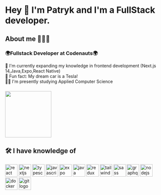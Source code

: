 <h1 align="left">Hey 👋 I'm Patryk and I'm a FullStack developer.</h1>

###


<h2 align="left">About me 🚀🚀🚀</h2>

###

<h3>🌍Fullstack Developer at Codenauts🌍</h3>
🧠 I'm currently expanding my knowledge in frontend development (Next.js 14,Java,Expo,React Native)<br>
🎲 Fun fact: My dream car is a Tesla!<br>
👩‍💻 I'm presently studying Applied Computer Science<br>

###

<div align="left">
  <img height="150" src="https://media.giphy.com/media/v1.Y2lkPTc5MGI3NjExeDJhanJ1dGM5MHBrYjRucWs3NHRib2tlY21tbWl3NXc3cnp5eXJvNyZlcD12MV9pbnRlcm5hbF9naWZfYnlfaWQmY3Q9Zw/gLREH1v1Z78tJckuii/giphy.gif"  />
</div>

###

<h2 align="left">🛠 I have knowledge of</h2>

###

<div>

 <img src="https://skillicons.dev/icons?i=react" height="40" alt="react logo" />
 
 <img src="https://skillicons.dev/icons?i=nextjs" height="40" alt="nextjs logo" />

 <img src="https://skillicons.dev/icons?i=ts" height="40" alt="typescript logo" />
 
 <img src="https://skillicons.dev/icons?i=js" height="40" alt="javascript logo" />
 
 <img src="https://skillicons.dev/icons?i=expo" height="40" alt="expo logo"  />
 
 <img src="https://skillicons.dev/icons?i=java" height="40" alt="java logo"  />

 <img src="https://skillicons.dev/icons?i=redux" height="40" alt="redux logo"  />

 <img src="https://skillicons.dev/icons?i=tailwind" height="40" alt="tailwindcss logo" />

 <img src="https://skillicons.dev/icons?i=sass" height="40" alt="sass logo" />

 <img src="https://skillicons.dev/icons?i=graphql" height="40" alt="graphql logo"  />

 <img src="https://skillicons.dev/icons?i=nodejs" height="40" alt="nodejs logo" />

 <img src="https://skillicons.dev/icons?i=docker" height="40" alt="docker logo"  />
 
 <img src="https://skillicons.dev/icons?i=git" height="40" alt="git logo"  />

</div>

###





